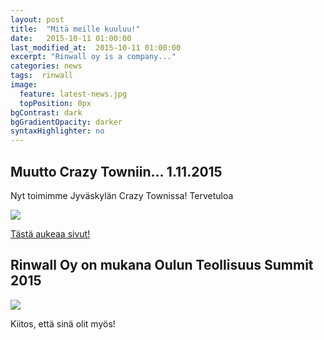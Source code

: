 ```yaml
---
layout: post
title:  "Mitä meille kuuluu!"
date:   2015-10-11 01:00:00
last_modified_at:  2015-10-11 01:00:00
excerpt: "Rinwall oy is a company..."
categories: news
tags:  rinwall
image:
  feature: latest-news.jpg
  topPosition: 0px
bgContrast: dark
bgGradientOpacity: darker
syntaxHighlighter: no
---
```

## Muutto Crazy Towniin... 1.11.2015 

Nyt toimimme Jyväskylän Crazy Townissa! Tervetuloa

![](http://www.crazytown.fi/wp-content/uploads/2015/03/craztown-logo.png)

[Tästä aukeaa sivut!](http://www.crazytown.fi/)

## Rinwall Oy on mukana Oulun Teollisuus Summit 2015 

![](http://www.teollisuussummit.fi/media/layout/teollisuus-summit/logo.gif)

Kiitos, että sinä olit myös! 
